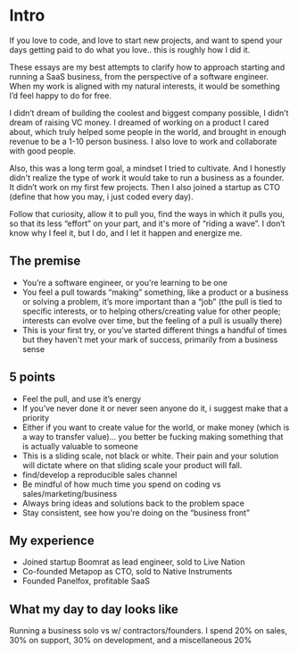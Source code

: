 # Intro
If you love to code, and love to start new projects, and want to spend your days getting paid to do what you love.. this is roughly how I did it. 

These essays are my best attempts to clarify how to approach starting and running a SaaS business, from the perspective of a software engineer. When my work is aligned with my natural interests, it would be something I’d feel happy to do for free.

I didn’t dream of building the coolest and biggest company possible, I didn’t dream of raising VC money. I dreamed of working on a product I cared about, which truly helped some people in the world, and brought in enough revenue to be a 1-10 person business. I also love to work and collaborate with good people.

Also, this was a long term goal, a mindset I tried to cultivate. And I honestly didn't realize the type of work it would take to run a business as a founder. It didn’t work on my first few projects. Then I also joined a startup as CTO (define that how you may, i just coded every day).

Follow that curiosity, allow it to pull you, find the ways in which it pulls you, so that its less “effort” on your part, and it's more of “riding a wave”. I don’t know why I feel it, but I do, and I let it happen and energize me.

## The premise
- You’re a software engineer, or you’re learning to be one
- You feel a pull towards “making” something, like a product or a business or solving a problem, it’s more important than a “job” (the pull is tied to specific interests, or to helping others/creating value for other people; interests can evolve over time, but the feeling of a pull is usually there)
- This is your first try, or you’ve started different things a handful of times but they haven't met your mark of success, primarily from a business sense

## 5 points
- Feel the pull, and use it’s energy
- If you’ve never done it or never seen anyone do it, i suggest make that a priority
- Either if you want to create value for the world, or make money (which is a way to transfer value)... you better be fucking making something that is actually valuable to someone
- This is a sliding scale, not black or white. Their pain and your solution will dictate where on that sliding scale your product will fall.
- find/develop a reproducible sales channel
- Be mindful of how much time you spend on coding vs sales/marketing/business
- Always bring ideas and solutions back to the problem space
- Stay consistent, see how you’re doing on the “business front”

## My experience
- Joined startup Boomrat as lead engineer, sold to Live Nation
- Co-founded Metapop as CTO, sold to Native Instruments
- Founded Panelfox, profitable SaaS

## What my day to day looks like
Running a business solo vs w/ contractors/founders. I spend 20% on sales, 30% on support, 30% on development, and a miscellaneous 20%